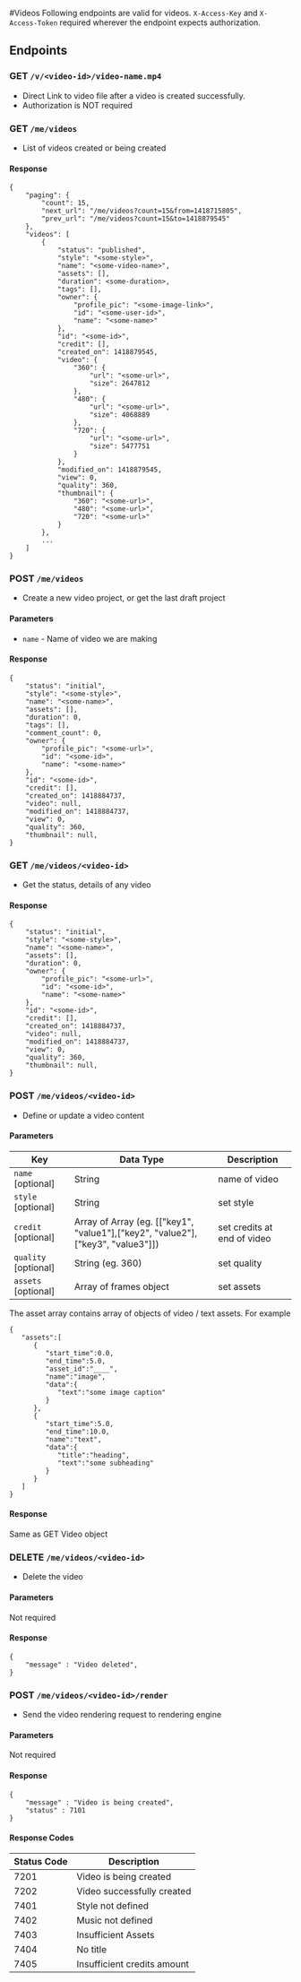 #Videos
Following endpoints are valid for videos. `X-Access-Key` and `X-Access-Token` required wherever the endpoint expects 
authorization.
## Endpoints
### GET `/v/<video-id>/video-name.mp4`
* Direct Link to video file after a video is created successfully.
* Authorization is NOT required

### GET `/me/videos`
* List of videos created or being created

#### Response

    {
        "paging": {
            "count": 15,
            "next_url": "/me/videos?count=15&from=1418715805",
            "prev_url": "/me/videos?count=15&to=1418879545"
        },
        "videos": [
            {
                "status": "published",
                "style": "<some-style>",
                "name": "<some-video-name>",
                "assets": [],
                "duration": <some-duration>,
                "tags": [],
                "owner": {
                    "profile_pic": "<some-image-link>",
                    "id": "<some-user-id>",
                    "name": "<some-name>"
                },
                "id": "<some-id>",
                "credit": [],
                "created_on": 1418879545,
                "video": {
                    "360": {
                        "url": "<some-url>",
                        "size": 2647812
                    },
                    "480": {
                        "url": "<some-url>",
                        "size": 4068889
                    },
                    "720": {
                        "url": "<some-url>",
                        "size": 5477751
                    }
                },
                "modified_on": 1418879545,
                "view": 0,
                "quality": 360,
                "thumbnail": {
                    "360": "<some-url>",
                    "480": "<some-url>",
                    "720": "<some-url>"
                }
            },
            ...
        ]
    }

### POST `/me/videos`
* Create a new video project, or get the last draft project

#### Parameters
* `name`      -   Name of video we are making

#### Response

    {
        "status": "initial",
        "style": "<some-style>",
        "name": "<some-name>",
        "assets": [],
        "duration": 0,
        "tags": [],
        "comment_count": 0,
        "owner": {
            "profile_pic": "<some-url>",
            "id": "<some-id>",
            "name": "<some-name>"
        },
        "id": "<some-id>",
        "credit": [],
        "created_on": 1418884737,
        "video": null,
        "modified_on": 1418884737,
        "view": 0,
        "quality": 360,
        "thumbnail": null,
    }


### GET `/me/videos/<video-id>`
* Get the status, details of any video

#### Response

    {
        "status": "initial",
        "style": "<some-style>",
        "name": "<some-name>",
        "assets": [],
        "duration": 0,
        "owner": {
            "profile_pic": "<some-url>",
            "id": "<some-id>",
            "name": "<some-name>"
        },
        "id": "<some-id>",
        "credit": [],
        "created_on": 1418884737,
        "video": null,
        "modified_on": 1418884737,
        "view": 0,
        "quality": 360,
        "thumbnail": null,
    }

### POST `/me/videos/<video-id>`
* Define or update a video content

#### Parameters

| Key                   |   Data Type   |   Description |
| ----------------------|---------------|-------------- |
| `name`      [optional]  |   String      |   name of video |
| `style`     [optional]  |   String      |   set style |
| `credit`    [optional]  |   Array of Array (eg. [["key1", "value1"],["key2", "value2"],["key3", "value3"]])      |   set credits at end of video | 
| `quality`   [optional]  |   String (eg. 360)     |   set quality |
| `assets`    [optional]  |   Array of frames object     |   set assets |

The asset array contains array of objects of video / text assets.
For example
```
{  
   "assets":[  
      {  
         "start_time":0.0,
         "end_time":5.0,
         "asset_id":"____",
         "name":"image",
         "data":{  
            "text":"some image caption"
         }
      },
      {  
         "start_time":5.0,
         "end_time":10.0,
         "name":"text",
         "data":{  
            "title":"heading",
            "text":"some subheading"
         }
      }
   ]
}
```

#### Response
Same as GET Video object

### DELETE `/me/videos/<video-id>`
* Delete the video

#### Parameters
Not required

#### Response

    {
        "message" : "Video deleted",
    }
    
### POST `/me/videos/<video-id>/render`
* Send the video rendering request to rendering engine

#### Parameters
Not required

#### Response

    {
        "message" : "Video is being created",
        "status" : 7101
    }
    
#### Response Codes

|   Status Code     |   Description                 |
|-------------------|-------------------------------|
|   7201            |   Video is being created      |
|   7202            |   Video successfully created  |
|   7401            |   Style not defined           |
|   7402            |   Music not defined           |
|   7403            |   Insufficient Assets         |
|   7404            |   No title                    |
|   7405            |   Insufficient credits amount |

